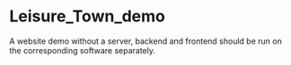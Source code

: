 # Leisure_Town_demo
A website demo without a server, backend and frontend should be run on the corresponding software separately.
